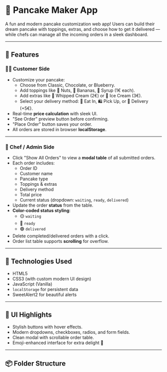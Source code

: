 # 🥞 Pancake Maker App

A fun and modern pancake customization web app! Users can build their dream pancake with toppings, extras, and choose how to get it delivered — while chefs can manage all the incoming orders in a sleek dashboard.

---

## 🚀 Features

### 👨‍🍳 Customer Side
- Customize your pancake:
  - Choose from Classic, Chocolate, or Blueberry.
  - Add toppings like 🥜 Nuts, 🍌 Bananas, 🧉 Syrup (1€ each).
  - Add extras like 🍦 Whipped Cream (2€) or 🍨 Ice Cream (3€).
  - Select your delivery method: 🚶 Eat In, 🛍️ Pick Up, or 🛵 Delivery (+5€).
- Real-time **price calculation** with sleek UI.
- "See Order" preview button before confirming.
- "Place Order" button saves your order.
- All orders are stored in browser **localStorage**.

---

### 🧾 Chef / Admin Side
- Click "Show All Orders" to view a **modal table** of all submitted orders.
- Each order includes:
  - Order ID
  - Customer name
  - Pancake type
  - Toppings & extras
  - Delivery method
  - Total price
  - Current status (dropdown: `waiting`, `ready`, `delivered`)
- Update the order **status** from the table.
- **Color-coded status styling**:
  - 🟡 `waiting`
  - 🔵 `ready`
  - 🟢 `delivered`
- Delete completed/delivered orders with a click.
- Order list table supports **scrolling** for overflow.

---

## 💾 Technologies Used
- HTML5
- CSS3 (with custom modern UI design)
- JavaScript (Vanilla)
- `localStorage` for persistent data
- SweetAlert2 for beautiful alerts

---

## 🎨 UI Highlights
- Stylish buttons with hover effects.
- Modern dropdowns, checkboxes, radios, and form fields.
- Clean modal with scrollable order table.
- Emoji-enhanced interface for extra delight 🌈

---

## 📦 Folder Structure

